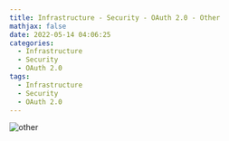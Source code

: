 ```yaml
---
title: Infrastructure - Security - OAuth 2.0 - Other
mathjax: false
date: 2022-05-14 04:06:25
categories:
  - Infrastructure
  - Security
  - OAuth 2.0
tags:
  - Infrastructure
  - Security
  - OAuth 2.0
---
```


![other](https://infrastructure-1253868755.cos.ap-guangzhou.myqcloud.com/security/oauth2/other.png)

<!-- more -->
